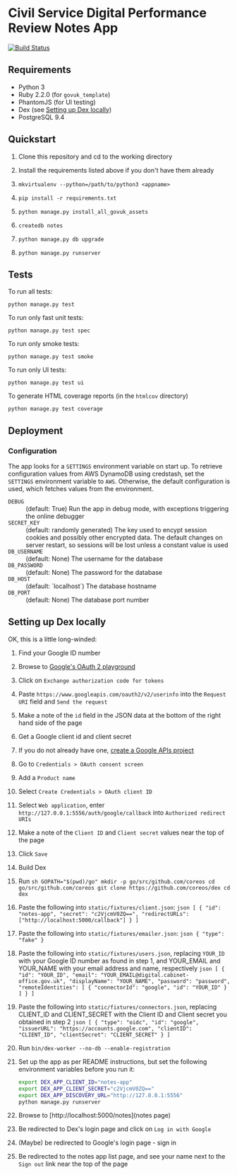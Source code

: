 # Civil Service Digital Performance Review Notes App

[![Build Status](https://travis-ci.org/crossgovernmentservices/csd-notes.svg)](https://travis-ci.org/crossgovernmentservices/csd-notes)


## Requirements

- Python 3
- Ruby 2.2.0 (for `govuk_template`)
- PhantomJS (for UI testing)
- Dex (see [Setting up Dex locally](#setting-up-dex-locally))
- PostgreSQL 9.4


## Quickstart

1. Clone this repository and cd to the working directory

2. Install the requirements listed above if you don't have them already

3. `mkvirtualenv --python=/path/to/python3 <appname>`

4. `pip install -r requirements.txt`

5. `python manage.py install_all_govuk_assets`

6. `createdb notes`

7. `python manage.py db upgrade`

8. `python manage.py runserver`


## Tests

To run all tests:
```
python manage.py test
```

To run only fast unit tests:
```
python manage.py test spec
```

To run only smoke tests:
```
python manage.py test smoke
```

To run only UI tests:
```
python manage.py test ui
```

To generate HTML coverage reports (in the `htmlcov` directory)
```
python manage.py test coverage
```


## Deployment

### Configuration

The app looks for a `SETTINGS` environment variable on start up.  To retrieve
configuration values from AWS DynamoDB using credstash, set the `SETTINGS`
environment variable to `AWS`.  Otherwise, the default configuration is used,
which fetches values from the environment.

<dl>
  <dt><code>DEBUG</code></dt>
  <dd>(default: True) Run the app in debug mode, with exceptions triggering
  the online debugger</dd>

  <dt><code>SECRET_KEY</code></dt>
  <dd>(default: randomly generated) The key used to encypt session cookies and
  possibly other encrypted data. The default changes on server restart, so
  sessions will be lost unless a constant value is used</dd>

  <dt><code>DB_USERNAME</code></dt>
  <dd>(default: None) The username for the database</dd>

  <dt><code>DB_PASSWORD</code></dt>
  <dd>(default: None) The password for the database</dd>

  <dt><code>DB_HOST</code></dt>
  <dd>(default: `localhost`) The database hostname</dd>

  <dt><code>DB_PORT</code></dt>
  <dd>(default: None) The database port number</dd>
</dl>


## Setting up Dex locally

OK, this is a little long-winded:

1. Find your Google ID number

  1. Browse to [Google's OAuth 2 playground](https://accounts.google.com/o/oauth2/auth?redirect_uri=https://developers.google.com/oauthplayground&response_type=code&client_id=407408718192.apps.googleusercontent.com&scope=email)

  2. Click on `Exchange authorization code for tokens`

  3. Paste `https://www.googleapis.com/oauth2/v2/userinfo` into the `Request URI` field and `Send the request`

  4. Make a note of the `id` field in the JSON data at the bottom of the right hand side of the page

2. Get a Google client id and client secret

  1. If you do not already have one, [create a Google APIs project](https://console.developers.google.com/project)

  2. Go to `Credentials > OAuth consent screen`

  3. Add a `Product name`

  4. Select `Create Credentials > OAuth client ID`

  5. Select `Web application`, enter `http://127.0.0.1:5556/auth/google/callback` into `Authorized redirect URIs`

  6. Make a note of the `Client ID` and `Client secret` values near the top of the page

  7. Click `Save`

3. Build Dex
  1. Run
    ```sh
    GOPATH="$(pwd)/go"
    mkdir -p go/src/github.com/coreos
    cd go/src/github.com/coreos
    git clone https://github.com/coreos/dex
    cd dex
    ```

  2. Paste the following into `static/fixtures/client.json`:
    ```json
    [
      {
        "id": "notes-app",
        "secret": "c2VjcmV0ZQ==",
        "redirectURLs": ["http://localhost:5000/callback"]
      }
    ]
    ```

  3. Paste the following into `static/fixtures/emailer.json`:
    ```json
    {
      "type": "fake"
    }
    ```

  4. Paste the following into `static/fixtures/users.json`, replacing `YOUR_ID` with your Google ID number as found in step 1, and YOUR_EMAIL and YOUR_NAME with your email address and name, respectively
    ```json
    [
      {
        "id": "YOUR_ID",
        "email": "YOUR_EMAIL@digital.cabinet-office.gov.uk",
        "displayName": "YOUR_NAME",
        "password": "password",
        "remoteIdentities": [
          {
            "connectorId": "google",
            "id": "YOUR_ID"
          }
        ]
      }
    ]
    ```

  5. Paste the following into `static/fixtures/connectors.json`, replacing CLIENT_ID and CLIENT_SECRET with the Client ID and Client secret you obtained in step 2
    ```json
    [
      {
        "type": "oidc",
        "id": "google",
        "issuerURL": "https://accounts.google.com",
        "clientID": "CLIENT_ID",
        "clientSecret": "CLIENT_SECRET"
      }
    ]
    ```
  6. Run `bin/dex-worker --no-db --enable-registration`

1. Set up the app as per README instructions, but set the following environment variables before you run it:
    ```sh
    export DEX_APP_CLIENT_ID="notes-app"
    export DEX_APP_CLIENT_SECRET="c2VjcmV0ZQ=="
    export DEX_APP_DISCOVERY_URL="http://127.0.0.1:5556"
    python manage.py runserver
    ```

2. Browse to [http://localhost:5000/notes](notes page)

3. Be redirected to Dex's login page and click on `Log in with Google`

4. (Maybe) be redirected to Google's login page - sign in

5. Be redirected to the notes app list page, and see your name next to the `Sign out` link near the top of the page
